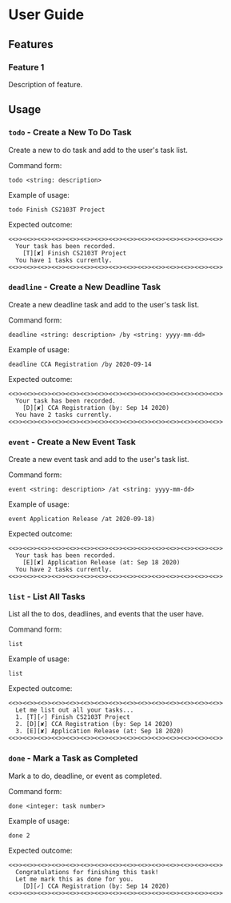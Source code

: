 # User Guide

## Features 

### Feature 1 
Description of feature.

## Usage

### `todo` - Create a New To Do Task

Create a new to do task and add to the user's task list.

Command form:

`todo <string: description>`

Example of usage:

`todo Finish CS2103T Project`

Expected outcome:

```
<<>><<>><<>><<>><<>><<>><<>><<>><<>><<>><<>><<>><<>><<>><<>>
  Your task has been recorded.
    [T][✘] Finish CS2103T Project
  You have 1 tasks currently.
<<>><<>><<>><<>><<>><<>><<>><<>><<>><<>><<>><<>><<>><<>><<>>
```

### `deadline` - Create a New Deadline Task

Create a new deadline task and add to the user's task list.

Command form:

`deadline <string: description> /by <string: yyyy-mm-dd>`

Example of usage:

`deadline CCA Registration /by 2020-09-14`

Expected outcome:

```
<<>><<>><<>><<>><<>><<>><<>><<>><<>><<>><<>><<>><<>><<>><<>>
  Your task has been recorded.
    [D][✘] CCA Registration (by: Sep 14 2020)
  You have 2 tasks currently.
<<>><<>><<>><<>><<>><<>><<>><<>><<>><<>><<>><<>><<>><<>><<>>
```

### `event` - Create a New Event Task

Create a new event task and add to the user's task list.

Command form:

`event <string: description> /at <string: yyyy-mm-dd>`

Example of usage:

`event Application Release /at 2020-09-18)`

Expected outcome:

```
<<>><<>><<>><<>><<>><<>><<>><<>><<>><<>><<>><<>><<>><<>><<>>
  Your task has been recorded.
    [E][✘] Application Release (at: Sep 18 2020)
  You have 2 tasks currently.
<<>><<>><<>><<>><<>><<>><<>><<>><<>><<>><<>><<>><<>><<>><<>>
```

### `list`  - List All Tasks

List all the to dos, deadlines, and events that the user have.

Command form:

`list`

Example of usage: 

`list`

Expected outcome:

```
<<>><<>><<>><<>><<>><<>><<>><<>><<>><<>><<>><<>><<>><<>><<>>
  Let me list out all your tasks...
  1. [T][✓] Finish CS2103T Project
  2. [D][✘] CCA Registration (by: Sep 14 2020)
  3. [E][✘] Application Release (at: Sep 18 2020)
<<>><<>><<>><<>><<>><<>><<>><<>><<>><<>><<>><<>><<>><<>><<>>
```

### `done` - Mark a Task as Completed

Mark a to do, deadline, or event as completed.

Command form:

`done <integer: task number>`

Example of usage:

`done 2`

Expected outcome:

```
<<>><<>><<>><<>><<>><<>><<>><<>><<>><<>><<>><<>><<>><<>><<>>
  Congratulations for finishing this task!
  Let me mark this as done for you.
    [D][✓] CCA Registration (by: Sep 14 2020)
<<>><<>><<>><<>><<>><<>><<>><<>><<>><<>><<>><<>><<>><<>><<>>
```
